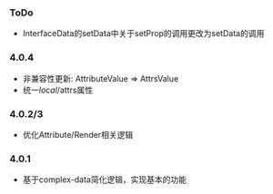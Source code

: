 ### ToDo
- InterfaceData的setData中关于setProp的调用更改为setData的调用

### 4.0.4
- 非兼容性更新: AttributeValue => AttrsValue
- 统一$local/$attrs属性

### 4.0.2/3
- 优化Attribute/Render相关逻辑

### 4.0.1
- 基于complex-data简化逻辑，实现基本的功能
